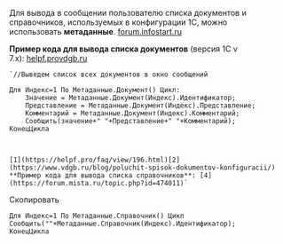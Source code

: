 Для вывода в сообщении пользователю списка документов и справочников, используемых в конфигурации 1С, можно использовать **метаданные**. [forum.infostart.ru](https://forum.infostart.ru/forum9/topic248327/)

**Пример кода для вывода списка документов** (версия 1C v 7.x): [helpf.pro](https://helpf.pro/faq/view/196.html)[vdgb.ru](https://www.vdgb.ru/blog/poluchit-spisok-dokumentov-konfiguracii/)

```
`//Выведем список всех документов в окно сообщений 

Для Индекс=1 По Метаданные.Документ() Цикл:    
	Значение = Метаданные.Документ(Индекс).Идентификатор;
	Представление = Метаданные.Документ(Индекс).Представление;
	Комментарий = Метаданные.Документ(Индекс).Комментарий;
	Сообщить(значение+" "+Представление+" "+Комментарий); 
КонецЦикла  



[1](https://helpf.pro/faq/view/196.html)[2](https://www.vdgb.ru/blog/poluchit-spisok-dokumentov-konfiguracii/)  **Пример кода для вывода списка справочников**: [4](https://forum.mista.ru/topic.php?id=474011)`

```
Скопировать

```
Для Индекс=1 По Метаданные.Справочник() Цикл Сообщить(""+Метаданные.Справочник(Индекс).Идентификатор);
КонецЦикла
```